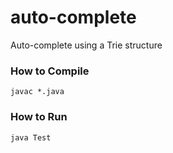 # auto-complete
Auto-complete using a Trie structure

### How to Compile
`javac *.java`

### How to Run
`java Test`
